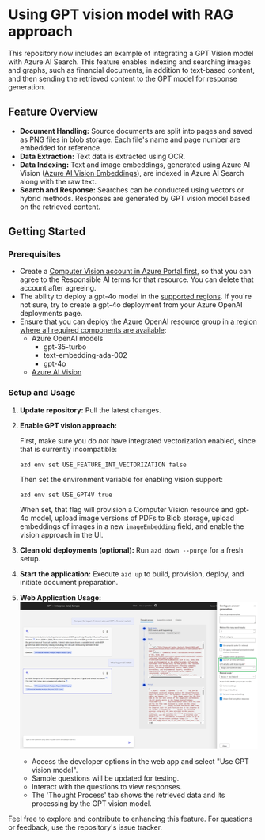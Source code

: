 # Using GPT vision model with RAG approach

This repository now includes an example of integrating a GPT Vision model with Azure AI Search. This feature enables indexing and searching images and graphs, such as financial documents, in addition to text-based content, and then sending the retrieved content to the GPT model for response generation.

## Feature Overview

- **Document Handling:** Source documents are split into pages and saved as PNG files in blob storage. Each file's name and page number are embedded for reference.
- **Data Extraction:** Text data is extracted using OCR.
- **Data Indexing:** Text and image embeddings, generated using Azure AI Vision ([Azure AI Vision Embeddings](https://learn.microsoft.com/azure/ai-services/computer-vision/how-to/image-retrieval)), are indexed in Azure AI Search along with the raw text.
- **Search and Response:** Searches can be conducted using vectors or hybrid methods. Responses are generated by GPT vision model based on the retrieved content.

## Getting Started

### Prerequisites

- Create a [Computer Vision account in Azure Portal first](https://ms.portal.azure.com/#create/Microsoft.CognitiveServicesComputerVision), so that you can agree to the Responsible AI terms for that resource. You can delete that account after agreeing.
- The ability to deploy a gpt-4o model in the [supported regions](https://learn.microsoft.com/en-us/azure/ai-services/openai/concepts/models#standard-deployment-model-availability). If you're not sure, try to create a gpt-4o deployment from your Azure OpenAI deployments page.
- Ensure that you can deploy the Azure OpenAI resource group in [a region where all required components are available](https://learn.microsoft.com/azure/cognitive-services/openai/concepts/models#model-summary-table-and-region-availability):
  - Azure OpenAI models
    - gpt-35-turbo
    - text-embedding-ada-002
    - gpt-4o
  - [Azure AI Vision](https://learn.microsoft.com/azure/ai-services/computer-vision/)

### Setup and Usage

1. **Update repository:**
   Pull the latest changes.

2. **Enable GPT vision approach:**

   First, make sure you do *not* have integrated vectorization enabled, since that is currently incompatible:

   ```shell
   azd env set USE_FEATURE_INT_VECTORIZATION false
   ```

   Then set the environment variable for enabling vision support:

   ```shell
   azd env set USE_GPT4V true
   ```

   When set, that flag will provision a Computer Vision resource and gpt-4o model, upload image versions of PDFs to Blob storage, upload embeddings of images in a new `imageEmbedding` field, and enable the vision approach in the UI.

3. **Clean old deployments (optional):**
   Run `azd down --purge` for a fresh setup.

4. **Start the application:**
   Execute `azd up` to build, provision, deploy, and initiate document preparation.

5. **Web Application Usage:**
    ![GPT4V configuration screenshot](./images/gpt4v.png)
   - Access the developer options in the web app and select "Use GPT vision model".
   - Sample questions will be updated for testing.
   - Interact with the questions to view responses.
   - The 'Thought Process' tab shows the retrieved data and its processing by the GPT vision model.

Feel free to explore and contribute to enhancing this feature. For questions or feedback, use the repository's issue tracker.
